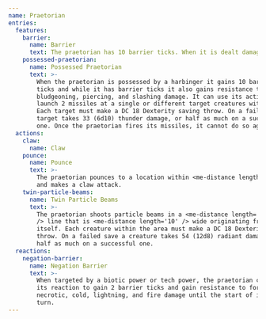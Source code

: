 ```yaml
---
name: Praetorian
entries:
  features:
    barrier:
      name: Barrier
      text: The praetorian has 10 barrier ticks. When it is dealt damage, remove one barrier tick and reduce the damage by 1d8.
    possessed-praetorian:
      name: Possessed Praetorian
      text: >-
        When the praetorian is possessed by a harbinger it gains 10 barrier
        ticks and while it has barrier ticks it also gains resistance to
        bludgeoning, piercing, and slashing damage. It can use its action to
        launch 2 missiles at a single or different target creatures within 60m.
        Each target must make a DC 18 Dexterity saving throw. On a failed save a
        target takes 33 (6d10) thunder damage, or half as much on a successful
        one. Once the praetorian fires its missiles, it cannot do so again.
  actions:
    claw:
      name: Claw
    pounce:
      name: Pounce
      text: >-
        The praetorian pounces to a location within <me-distance length='35' />
        and makes a claw attack.
    twin-particle-beams:
      name: Twin Particle Beams
      text: >-
        The praetorian shoots particle beams in a <me-distance length='30' adj
        /> line that is <me-distance length='10' /> wide originating from
        itself. Each creature within the area must make a DC 18 Dexterity saving
        throw. On a failed save a creature takes 54 (12d8) radiant damage or
        half as much on a successful one.
  reactions:
    negation-barrier:
      name: Negation Barrier
      text: >-
        When targeted by a biotic power or tech power, the praetorian can use
        its reaction to gain 2 barrier ticks and gain resistance to force,
        necrotic, cold, lightning, and fire damage until the start of its next
        turn.
---
```

